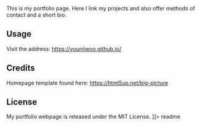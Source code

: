 <snippet>
  <content><![CDATA[
# ${1:Younji Woo Portfolio}

This is my portfolio page. Here I link my projects and also offer methods of contact and a short bio.

## Usage

Visit the address: https://younjiwoo.github.io/

## Credits

Homepage template found here: https://html5up.net/big-picture

## License

My portfolio webpage is released under the MIT License.
]]></content>
  <tabTrigger>readme</tabTrigger>
</snippet>